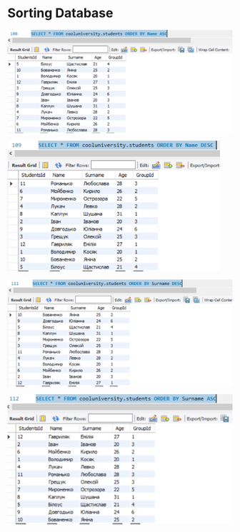 # Sorting Database

![Sorting1](screenshoot/SortingSQL1.png)

![Sorting1](screenshoot/SortingSQL2.png)

![Sorting1](screenshoot/SortingSQL3.png)

![Sorting1](screenshoot/SortingSQL4.png)